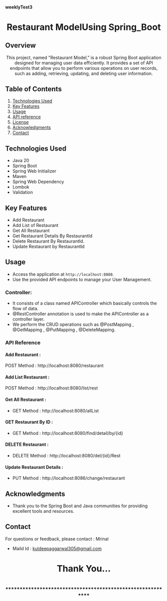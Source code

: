 #### weeklyTest3
# <h1 align = "center"> Restaurant ModelUsing Spring_Boot </h1>


<!-- Project Description -->
## Overview
<p align="center">This project, named "Restaurant Model," is a robust Spring Boot application designed for managing user data efficiently. It provides a set of API endpoints that allow you to perform various operations on user records, such as adding, retrieving, updating, and deleting user information. 
</p>

<!-- Table of Contents -->
## Table of Contents
1. [Technologies Used](#technologies-used)
2. [Key Features](#key-features)
3. [Usage](#usage)
4. [API reference](#api-reference)
5. [License](#license)
6. [Acknowledgments](#acknowledgments)
7. [Contact](#contact)

<!-- Technologies Used -->
## Technologies Used
- Java 20
- Spring Boot
- Spring Web Initializer
- Maven
- Spring Web Dependency
- Lombok
- Validation


<!-- Key Features -->
## Key Features
- Add Restaurant
- Add List of Restaurant
- Get All Restaurant
- Get Restaurant Details By RestaurantId
- Delete Restaurant By RestaurantId.
- Update Restaurant by RestaurantId

<!-- Usage -->
## Usage
- Access the application at `http://localhost:8080`.
- Use the provided API endpoints to manage your User Management.

### Controller:
- It consists of a class named APIController which basically controls the flow of data.
- @RestController annotation is used to make the APIController as a controller layer.
- We perform the CRUD operations such as @PostMapping , @GetMapping , @PutMapping , @DeleteMapping.

### API Reference

#### Add Restaurant :
POST Method :  http://localhost:8080/restaurant

#### Add List Restaurant :
POST Method :  http://localhost:8080/list/rest

#### Get All Restaurant :
 - GET Method : http://localhost:8080/allList

 #### GET Restaurant By ID :
 - GET Method :   http://localhost:8080/find/detail/by/{id}

 #### DELETE Restaurant :
 - DELETE Method :   http://localhost:8080/del/{id}/Rest

  #### Update Restaurant Details :
 - PUT Method :   http://localhost:8086/change/restaurant




 <!-- Acknowledgments -->
## Acknowledgments
- Thank you to the Spring Boot and Java communities for providing excellent tools and resources.

<!-- Contact -->
## Contact
For questions or feedback, please contact : Mrinal   
- Maild Id : kuldeepaggarwal305@gmail.com

<h1 align="center">Thank You...<h1>
<h3 align = "center"> ***********************************************************<h3>


    
